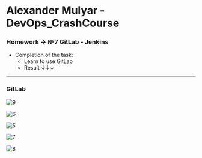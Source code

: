 # Alexander Mulyar - DevOps_CrashCourse 
   <h3>Homework -> №7 GitLab - Jenkins</h3>
   
- Completion of the task:
   - Learn to use GitLab
   - Result ↓↓↓ 
 ____
 <h3>GitLab</h3>

![9](https://user-images.githubusercontent.com/82367885/141849000-de04b2b6-44e6-4d93-bfd8-909493c768ef.png)

![6](https://user-images.githubusercontent.com/82367885/141849055-4c2780d8-7ce3-4ea3-8b83-04f5ad82ff1b.png)

![5](https://user-images.githubusercontent.com/82367885/141849076-646428e5-96f1-4284-8b38-e62068255f48.png)

![7](https://user-images.githubusercontent.com/82367885/141849089-a57869fc-6d2d-4d2d-aedf-2e6295feee63.png)

![8](https://user-images.githubusercontent.com/82367885/141849097-7178936f-0428-4b74-92e2-8a4ddc470761.png)
